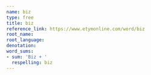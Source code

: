 ```yaml
---
name: biz
type: free
title: biz
reference_link: https://www.etymonline.com/word/biz
root_name: 
root_language: 
denotation: 
word_sums:
- sum: 'Biz + '
  respelling: biz
---
```

